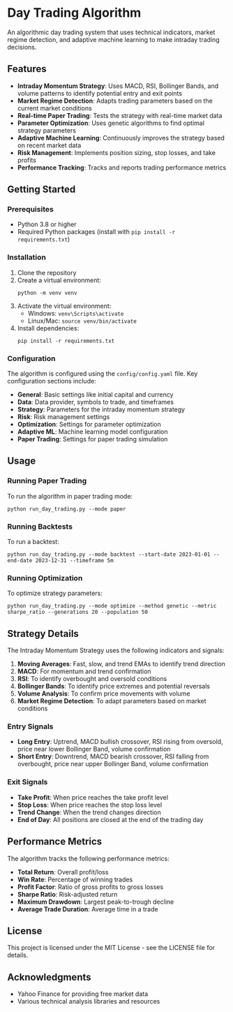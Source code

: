 # Day Trading Algorithm

An algorithmic day trading system that uses technical indicators, market regime detection, and adaptive machine learning to make intraday trading decisions.

## Features

- **Intraday Momentum Strategy**: Uses MACD, RSI, Bollinger Bands, and volume patterns to identify potential entry and exit points
- **Market Regime Detection**: Adapts trading parameters based on the current market conditions
- **Real-time Paper Trading**: Tests the strategy with real-time market data
- **Parameter Optimization**: Uses genetic algorithms to find optimal strategy parameters
- **Adaptive Machine Learning**: Continuously improves the strategy based on recent market data
- **Risk Management**: Implements position sizing, stop losses, and take profits
- **Performance Tracking**: Tracks and reports trading performance metrics

## Getting Started

### Prerequisites

- Python 3.8 or higher
- Required Python packages (install with `pip install -r requirements.txt`)

### Installation

1. Clone the repository
2. Create a virtual environment:
   ```
   python -m venv venv
   ```
3. Activate the virtual environment:
   - Windows: `venv\Scripts\activate`
   - Linux/Mac: `source venv/bin/activate`
4. Install dependencies:
   ```
   pip install -r requirements.txt
   ```

### Configuration

The algorithm is configured using the `config/config.yaml` file. Key configuration sections include:

- **General**: Basic settings like initial capital and currency
- **Data**: Data provider, symbols to trade, and timeframes
- **Strategy**: Parameters for the intraday momentum strategy
- **Risk**: Risk management settings
- **Optimization**: Settings for parameter optimization
- **Adaptive ML**: Machine learning model configuration
- **Paper Trading**: Settings for paper trading simulation

## Usage

### Running Paper Trading

To run the algorithm in paper trading mode:

```
python run_day_trading.py --mode paper
```

### Running Backtests

To run a backtest:

```
python run_day_trading.py --mode backtest --start-date 2023-01-01 --end-date 2023-12-31 --timeframe 5m
```

### Running Optimization

To optimize strategy parameters:

```
python run_day_trading.py --mode optimize --method genetic --metric sharpe_ratio --generations 20 --population 50
```

## Strategy Details

The Intraday Momentum Strategy uses the following indicators and signals:

1. **Moving Averages**: Fast, slow, and trend EMAs to identify trend direction
2. **MACD**: For momentum and trend confirmation
3. **RSI**: To identify overbought and oversold conditions
4. **Bollinger Bands**: To identify price extremes and potential reversals
5. **Volume Analysis**: To confirm price movements with volume
6. **Market Regime Detection**: To adapt parameters based on market conditions

### Entry Signals

- **Long Entry**: Uptrend, MACD bullish crossover, RSI rising from oversold, price near lower Bollinger Band, volume confirmation
- **Short Entry**: Downtrend, MACD bearish crossover, RSI falling from overbought, price near upper Bollinger Band, volume confirmation

### Exit Signals

- **Take Profit**: When price reaches the take profit level
- **Stop Loss**: When price reaches the stop loss level
- **Trend Change**: When the trend changes direction
- **End of Day**: All positions are closed at the end of the trading day

## Performance Metrics

The algorithm tracks the following performance metrics:

- **Total Return**: Overall profit/loss
- **Win Rate**: Percentage of winning trades
- **Profit Factor**: Ratio of gross profits to gross losses
- **Sharpe Ratio**: Risk-adjusted return
- **Maximum Drawdown**: Largest peak-to-trough decline
- **Average Trade Duration**: Average time in a trade

## License

This project is licensed under the MIT License - see the LICENSE file for details.

## Acknowledgments

- Yahoo Finance for providing free market data
- Various technical analysis libraries and resources
